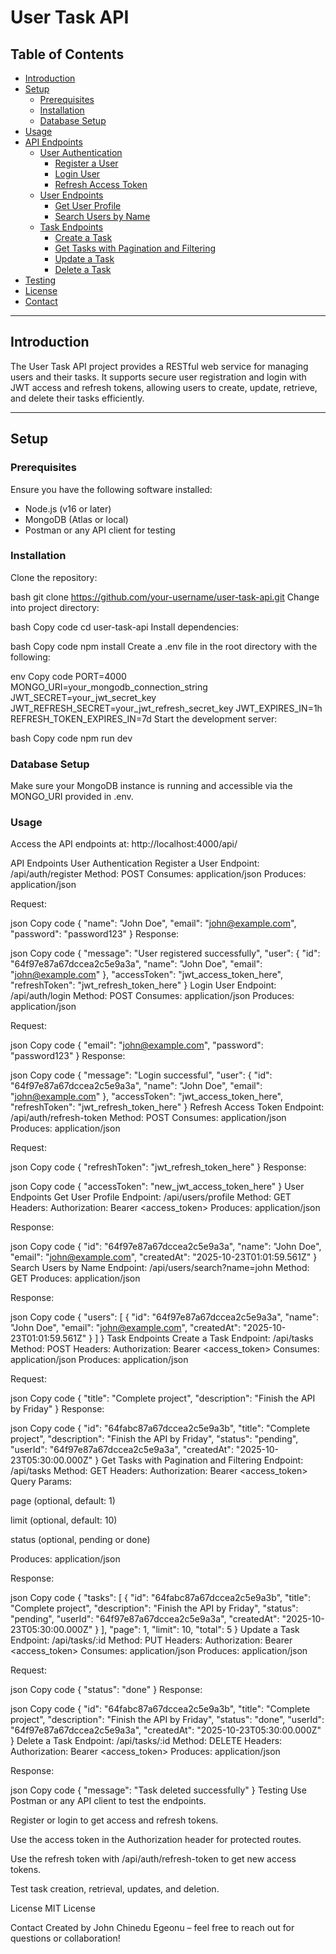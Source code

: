 # User Task API

## Table of Contents

- [Introduction](#introduction)  
- [Setup](#setup)  
  - [Prerequisites](#prerequisites)  
  - [Installation](#installation)  
  - [Database Setup](#database-setup)  
- [Usage](#usage)  
- [API Endpoints](#api-endpoints)  
  - [User Authentication](#user-authentication)  
    - [Register a User](#register-a-user)  
    - [Login User](#login-user)  
    - [Refresh Access Token](#refresh-access-token)  
  - [User Endpoints](#user-endpoints)  
    - [Get User Profile](#get-user-profile)  
    - [Search Users by Name](#search-users-by-name)  
  - [Task Endpoints](#task-endpoints)  
    - [Create a Task](#create-a-task)  
    - [Get Tasks with Pagination and Filtering](#get-tasks-with-pagination-and-filtering)  
    - [Update a Task](#update-a-task)  
    - [Delete a Task](#delete-a-task)  
- [Testing](#testing)  
- [License](#license)  
- [Contact](#contact)  

---

## Introduction

The User Task API project provides a RESTful web service for managing users and their tasks. It supports secure user registration and login with JWT access and refresh tokens, allowing users to create, update, retrieve, and delete their tasks efficiently.

---

## Setup

### Prerequisites

Ensure you have the following software installed:

- Node.js (v16 or later)  
- MongoDB (Atlas or local)  
- Postman or any API client for testing  

### Installation

Clone the repository:

bash
git clone https://github.com/your-username/user-task-api.git
Change into project directory:

bash
Copy code
cd user-task-api
Install dependencies:

bash
Copy code
npm install
Create a .env file in the root directory with the following:

env
Copy code
PORT=4000
MONGO_URI=your_mongodb_connection_string
JWT_SECRET=your_jwt_secret_key
JWT_REFRESH_SECRET=your_jwt_refresh_secret_key
JWT_EXPIRES_IN=1h
REFRESH_TOKEN_EXPIRES_IN=7d
Start the development server:

bash
Copy code
npm run dev
### Database Setup
Make sure your MongoDB instance is running and accessible via the MONGO_URI provided in .env.

### Usage
Access the API endpoints at:
http://localhost:4000/api/

API Endpoints
User Authentication
Register a User
Endpoint: /api/auth/register
Method: POST
Consumes: application/json
Produces: application/json

Request:

json
Copy code
{
  "name": "John Doe",
  "email": "john@example.com",
  "password": "password123"
}
Response:

json
Copy code
{
  "message": "User registered successfully",
  "user": {
    "id": "64f97e87a67dccea2c5e9a3a",
    "name": "John Doe",
    "email": "john@example.com"
  },
  "accessToken": "jwt_access_token_here",
  "refreshToken": "jwt_refresh_token_here"
}
Login User
Endpoint: /api/auth/login
Method: POST
Consumes: application/json
Produces: application/json

Request:

json
Copy code
{
  "email": "john@example.com",
  "password": "password123"
}
Response:

json
Copy code
{
  "message": "Login successful",
  "user": {
    "id": "64f97e87a67dccea2c5e9a3a",
    "name": "John Doe",
    "email": "john@example.com"
  },
  "accessToken": "jwt_access_token_here",
  "refreshToken": "jwt_refresh_token_here"
}
Refresh Access Token
Endpoint: /api/auth/refresh-token
Method: POST
Consumes: application/json
Produces: application/json

Request:

json
Copy code
{
  "refreshToken": "jwt_refresh_token_here"
}
Response:

json
Copy code
{
  "accessToken": "new_jwt_access_token_here"
}
User Endpoints
Get User Profile
Endpoint: /api/users/profile
Method: GET
Headers: Authorization: Bearer <access_token>
Produces: application/json

Response:

json
Copy code
{
  "id": "64f97e87a67dccea2c5e9a3a",
  "name": "John Doe",
  "email": "john@example.com",
  "createdAt": "2025-10-23T01:01:59.561Z"
}
Search Users by Name
Endpoint: /api/users/search?name=john
Method: GET
Produces: application/json

Response:

json
Copy code
{
  "users": [
    {
      "id": "64f97e87a67dccea2c5e9a3a",
      "name": "John Doe",
      "email": "john@example.com",
      "createdAt": "2025-10-23T01:01:59.561Z"
    }
  ]
}
Task Endpoints
Create a Task
Endpoint: /api/tasks
Method: POST
Headers: Authorization: Bearer <access_token>
Consumes: application/json
Produces: application/json

Request:

json
Copy code
{
  "title": "Complete project",
  "description": "Finish the API by Friday"
}
Response:

json
Copy code
{
  "id": "64fabc87a67dccea2c5e9a3b",
  "title": "Complete project",
  "description": "Finish the API by Friday",
  "status": "pending",
  "userId": "64f97e87a67dccea2c5e9a3a",
  "createdAt": "2025-10-23T05:30:00.000Z"
}
Get Tasks with Pagination and Filtering
Endpoint: /api/tasks
Method: GET
Headers: Authorization: Bearer <access_token>
Query Params:

page (optional, default: 1)

limit (optional, default: 10)

status (optional, pending or done)

Produces: application/json

Response:

json
Copy code
{
  "tasks": [
    {
      "id": "64fabc87a67dccea2c5e9a3b",
      "title": "Complete project",
      "description": "Finish the API by Friday",
      "status": "pending",
      "userId": "64f97e87a67dccea2c5e9a3a",
      "createdAt": "2025-10-23T05:30:00.000Z"
    }
  ],
  "page": 1,
  "limit": 10,
  "total": 5
}
Update a Task
Endpoint: /api/tasks/:id
Method: PUT
Headers: Authorization: Bearer <access_token>
Consumes: application/json
Produces: application/json

Request:

json
Copy code
{
  "status": "done"
}
Response:

json
Copy code
{
  "id": "64fabc87a67dccea2c5e9a3b",
  "title": "Complete project",
  "description": "Finish the API by Friday",
  "status": "done",
  "userId": "64f97e87a67dccea2c5e9a3a",
  "createdAt": "2025-10-23T05:30:00.000Z"
}
Delete a Task
Endpoint: /api/tasks/:id
Method: DELETE
Headers: Authorization: Bearer <access_token>
Produces: application/json

Response:

json
Copy code
{
  "message": "Task deleted successfully"
}
Testing
Use Postman or any API client to test the endpoints.

Register or login to get access and refresh tokens.

Use the access token in the Authorization header for protected routes.

Use the refresh token with /api/auth/refresh-token to get new access tokens.

Test task creation, retrieval, updates, and deletion.

License
MIT License

Contact
Created by John Chinedu Egeonu – feel free to reach out for questions or collaboration!

